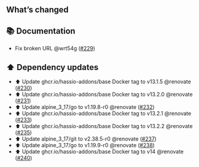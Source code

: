## What’s changed

## 📚 Documentation

- Fix broken URL @wrt54g ([#229](https://github.com/hassio-addons/addon-wireguard/pull/229))

## ⬆️ Dependency updates

- ⬆️ Update ghcr.io/hassio-addons/base Docker tag to v13.1.5 @renovate ([#230](https://github.com/hassio-addons/addon-wireguard/pull/230))
- ⬆️ Update ghcr.io/hassio-addons/base Docker tag to v13.2.0 @renovate ([#231](https://github.com/hassio-addons/addon-wireguard/pull/231))
- ⬆️ Update alpine_3_17/go to v1.19.8-r0 @renovate ([#232](https://github.com/hassio-addons/addon-wireguard/pull/232))
- ⬆️ Update ghcr.io/hassio-addons/base Docker tag to v13.2.1 @renovate ([#233](https://github.com/hassio-addons/addon-wireguard/pull/233))
- ⬆️ Update ghcr.io/hassio-addons/base Docker tag to v13.2.2 @renovate ([#235](https://github.com/hassio-addons/addon-wireguard/pull/235))
- ⬆️ Update alpine_3_17/git to v2.38.5-r0 @renovate ([#237](https://github.com/hassio-addons/addon-wireguard/pull/237))
- ⬆️ Update alpine_3_17/go to v1.19.9-r0 @renovate ([#238](https://github.com/hassio-addons/addon-wireguard/pull/238))
- ⬆️ Update ghcr.io/hassio-addons/base Docker tag to v14 @renovate ([#240](https://github.com/hassio-addons/addon-wireguard/pull/240))
